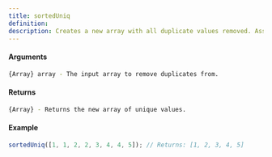 ```yaml
---
title: sortedUniq
definition: 
description: Creates a new array with all duplicate values removed. Assumes the input array is already sorted.
---
```



#### Arguments


```bash
{Array} array - The input array to remove duplicates from.
```


#### Returns


```bash
{Array} - Returns the new array of unique values.
```


#### Example


```ts
sortedUniq([1, 1, 2, 2, 3, 4, 4, 5]); // Returns: [1, 2, 3, 4, 5]
```